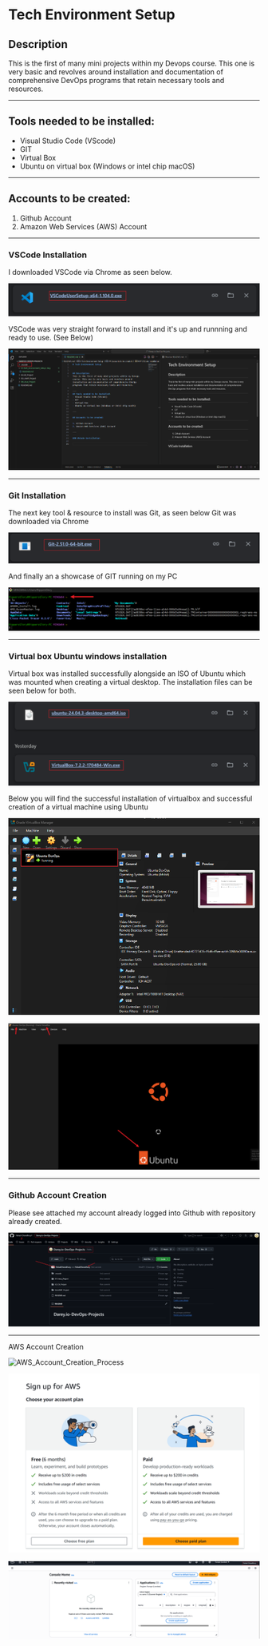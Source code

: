 # Tech Environment Setup


## Description
This is the first of many mini projects within my Devops course. This one is very basic and revolves around installation and documentation of comprehensive DevOps programs that retain necessary tools and resources. 

---

## Tools needed to be installed:
- Visual Studio Code (VScode)
- GIT
- Virtual Box
- Ubuntu on virtual box (Windows or intel chip macOS)

---

## Accounts to be created:

1. Github Account
2. Amazon Web Services (AWS) Account

---

### VSCode Installation

I downloaded VSCode via Chrome as seen below.

![Chrome download file](VSCode_Downloaded_Via_Chrome.png)

VSCode was very straight forward to install and it's up and runnning and ready to use. (See Below)

![VSCode Application running](VSCode_Application_Running.png)

---

### Git Installation

The next key tool & resource to install was Git, as seen below Git was downloaded via Chrome

![Git installed through Chrome Browser](Git_Installation.png)

And finally an a showcase of GIT running on my PC

![Git Application Running](Git_Bash_Application_Running.png)

---

### Virtual box Ubuntu windows installation

Virtual box was installed successfully alongside an ISO of Ubuntu which was mounted when creating a virtual desktop. The installation files can be seen below for both.

![VirtualBox&Ubuntu_ISO_Installation_Files](VirtualBox_&_Ubuntu_ISO_Installation_Files.png)


Below you will find the successful installation of virtualbox and successful creation of a virtual machine using Ubuntu

![successful_creation_of_Ubunutu_VM](Ubuntu_Vm_Created.png)



![Ubuntu_Booting_on_Virtual_box](Ubuntu_Running_On_VirtualBox.png)

---


### Github Account Creation

Please see attached my account already logged into Github with repository already created.

![Github_Login_Repository](GitHub_Account_Proof.png)

---

AWS Account Creation

![AWS_Account_Creation_Process](AWS_Account_Cr.eation.png)

![AWS_Account_Creation_Plan](Account_Plan_AWS.png)

![AWS_Account_HomePage](AWS_Console_Homepage.png)